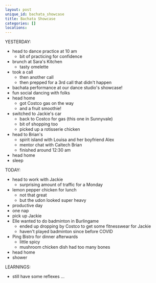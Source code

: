```yaml
---
layout: post
unique_id: bachata_showcase
title: Bachata Showcase
categories: []
locations: 
---
```


YESTERDAY:
* head to dance practice at 10 am
  * bit of practicing for confidence
* brunch at Sara's Kitchen
  * tasty omelette
* took a call
  * then another call
  * then prepped for a 3rd call that didn't happen
* bachata performance at our dance studio's showcase!
* fun social dancing with folks
* head home
  * got Costco gas on the way
  * and a fruit smoothie!
* switched to Jackie's car
  * back to Costco for gas (this one in Sunnyvale)
  * bit of shopping too
  * picked up a rotisserie chicken
* head to Brian's
  * spirit island with Louisa and her boyfriend Alex
  * mentor chat with Caltech Brian
  * finished around 12:30 am
* head home
* sleep

TODAY:
* head to work with Jackie
  * surprising amount of traffic for a Monday
* lemon pepper chicken for lunch
  * not that great
  * but the udon looked super heavy
* productive day
* one nap
* pick up Jackie
* Elle wanted to do badminton in Burlingame
  * ended up dropping by Costco to get some fitnesswear for Jackie
  * haven't played badminton since before COVID
* Ping Bistro for dinner afterwards
  * little spicy
  * mushroom chicken dish had too many bones
* head home
* shower

LEARNINGS:
* still have some reflexes ...
